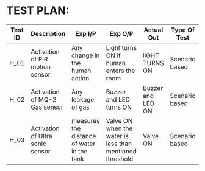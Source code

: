 # TEST PLAN:




| **Test ID** | **Description**                                              | **Exp I/P** | **Exp O/P** | **Actual Out** |**Type Of Test**  |    
|-------------|--------------------------------------------------------------|------------|-------------|----------------|------------------|
|  H_01       |Activation of PIR motion sensor | Any change in the human action|Light turns ON if human enters the room |lIGHT TURNS ON |Scenario based |
|  H_02       |Activation of MQ-2 Gas sensor|  Any leakage of gas |Buzzer and LED turns ON |Buzzer and LED ON |Scenario based    |
|  H_03       |Activation of Ultra sonic sensor|  measures the distance of water in the tank |Valve ON when the water is less than mentioned threshold |Valve ON |Scenario based    |
